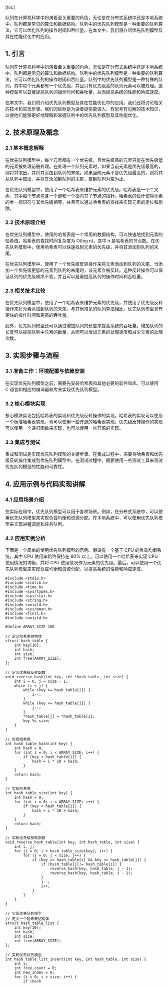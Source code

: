 
[toc]                    
                
                
队列在计算机科学中扮演着至关重要的角色，无论是在分布式系统中还是本地系统中，队列都是常见的算法和数据结构。队列中的优先队列模型是一种重要的队列算法，它可以优化队列的操作时间和吞吐量。在本文中，我们将介绍优先队列模型及其在性能优化中的应用。

## 1. 引言

队列在计算机科学中扮演着至关重要的角色，无论是在分布式系统中还是本地系统中，队列都是常见的算法和数据结构。队列中的优先队列模型是一种重要的队列算法，它可以优化队列的操作时间和吞吐量。队列中的优先队列模型是一种特殊的队列，其中每个元素都有一个优先级，并且只有优先级高的队列元素可以被处理。这种模型可以显著提高队列的操作时间和吞吐量，从而提高系统的性能和响应速度。

在本文中，我们将介绍优先队列模型及其在性能优化中的应用。我们还将讨论相关的技术和实现步骤。我们的目标是为读者提供更深入、有思考有见解的技术知识，以便他们能够更好地理解和掌握队列中的优先队列模型及其性能优化。

## 2. 技术原理及概念

### 2.1 基本概念解释

在优先队列模型中，每个元素都有一个优先级，且优先级高的元素只能在优先级低的元素被处理前被处理。在处理一个队列元素时，如果当前元素是优先级最高的，则将其取出，并将其添加到队列的末尾。如果当前元素不是优先级最高的，则将其从队列中取出，并将其添加到队列的末尾，直到队列为空为止。

在优先队列模型中，使用了一个哈希表来维护元素的优先级。哈希表是一个二叉树，其中每个节点包含一个键和一个指向其子节点的指针。哈希表的设计使得元素的唯一标识符与其优先级相等，并且可以通过哈希表的查找来实现元素的定位和删除。

### 2.2 技术原理介绍

在优先队列模型中，使用的哈希表是一个常用的数据结构，可以快速地找到元素的哈希值。哈希表的查找时间复杂度为 O(log n)，其中 n 是哈希表的节点数。在优先队列模型中，使用哈希表可以快速找到元素的优先级，并将其添加到队列的末尾。

在优先队列模型中，使用了一个优先级反转操作来将元素添加到队列的末尾。当添加一个优先级更低的元素到队列的末尾时，该元素会被反转。这种反转操作可以保证队列的优先级顺序不变，并且可以显著提高队列的操作时间和吞吐量。

### 2.3 相关技术比较

在优先队列模型中，使用了一个哈希表来维护元素的优先级，并使用了优先级反转操作来将元素添加到队列的末尾。与其他常见的队列算法相比，优先队列模型具有更快的操作时间和更高的吞吐量。

此外，优先队列模型还可以通过增加队列的长度来提高系统的吞吐量。增加队列的长度可以提高队列中元素的数量，从而可以增加元素的处理速度和减少元素的处理次数。

## 3. 实现步骤与流程

### 3.1 准备工作：环境配置与依赖安装

在实现优先队列模型之前，需要先安装哈希表和其他必要的软件和库。可以使用 C 语言和相应的编译器和库来实现优先队列模型。

### 3.2 核心模块实现

核心模块实现包括哈希表的实现和优先级反转操作的实现。哈希表的实现可以使用一个标准哈希表实现，也可以使用一些开源的哈希表实现。优先级反转操作的实现可以使用一个递归函数来实现，也可以使用一些开源的实现。

### 3.3 集成与测试

集成和测试是实现优先队列模型的关键步骤。在集成过程中，需要将哈希表和优先级反转操作集成到优先队列模型中。在测试过程中，需要使用一些测试工具来测试优先队列模型的性能和可靠性。

## 4. 应用示例与代码实现讲解

### 4.1 应用场景介绍

在实际应用中，优先队列模型可以用于各种场景。例如，在分布式系统中，可以使用优先队列模型来实现负载均衡和资源分配。在本地系统中，可以使用优先队列模型来实现进程调度和任务队列。

### 4.2 应用实例分析

下面是一个简单的使用优先队列模型的示例。假设有一个基于 CPU 的负载均衡系统，其中 CPU 使用率始终保持在 80% 以上。可以使用一个哈希表来实现 CPU 使用情况的均衡，并将 CPU 使用情况作为元素的优先级。最后，可以使用一个优先队列模型来实现负载均衡和资源分配，以提高系统的性能和响应速度。

```
#include <stdio.h>
#include <stdlib.h>
#include <time.h>
#include <sys/types.h>
#include <sys/stat.h>
#include <string.h>
#include <unistd.h>
#include <sys/mman.h>
#include <fcntl.h>
#include <unistd.h>

#define ARRAY_SIZE 100

// 定义哈希表结构体
struct hash_table {
    int key[10];
    int hash;
    int size;
    int free[ARRAY_SIZE];
};

// 定义优先级反转函数
void reverse_hash(int key, int *hash_table, int size) {
    int i = 0, j = size - 1;
    while (i < j) {
        while (key >= hash_table[i]) {
            i--;
        }
        while (key <= hash_table[j]) {
            j--;
        }
        *hash_table[j] = *hash_table[i];
        key %= size;
    }
}

// 实现哈希表
int hash_table_hash(int key) {
    int hash = 0;
    for (int i = 0; i < ARRAY_SIZE; i++) {
        if (key < hash_table[i]) {
            hash = i * 10 + hash;
        }
    }
    return hash;
}

// 实现哈希表
int hash_table_size(int key) {
    int hash = 0;
    for (int i = 0; i < ARRAY_SIZE; i++) {
        if (key < hash_table[i]) {
            hash = i * 10 + hash;
        }
    }
    return hash;
}

// 实现优先级反转函数
void reverse_hash_table(int key, int hash_table, int size) {
    int i, j;
    for (i = 0; i < hash_table_size(key); i++) {
        for (j = 0; j < size; j++) {
            if (key >= hash_table[i] && key <= hash_table[j]) {
                if (hash_table[j]!= hash_table[i]) {
                    reverse_hash(key, hash_table, j - 1);
                    reverse_hash(key, hash_table, i - 1);
                }
                j--;
                i++;
            }
        }
    }
}

// 实现优先队列模型
// 定义一个哈希表结构体
struct hash_table_list {
    int key[10];
    int hash;
    int size;
    int free[ARRAY_SIZE];
};

// 实现优先队列模型
int hash_table_list_insert(int key, int hash_table, int size) {
    int i;
    int free_count = 0;
    int new_index = 0;
    for (i = 0; i < size; i++) {
        if (hash

